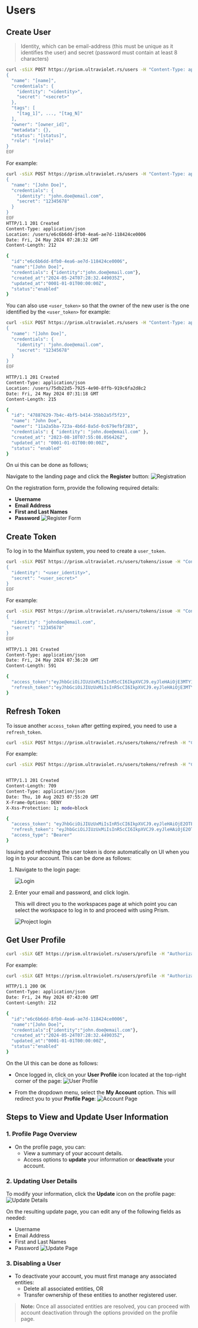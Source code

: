 # Users

## Create User

> Identity, which can be email-address (this must be unique as it identifies the user) and secret (password must contain at least 8 characters)

```bash
curl -sSiX POST https://prism.ultraviolet.rs/users -H "Content-Type: application/json" [-H "Authorization: Bearer <user_token>"] -d @- <<EOF
{
  "name": "[name]",
  "credentials": {
    "identity": "<identity>",
    "secret": "<secret>"
  },
  "tags": [
    "[tag_1]", ..., "[tag_N]"
  ],
  "owner": "[owner_id]",
  "metadata": {},
  "status": "[status]",
  "role": "[role]"
}
EOF
```

For example:

```bash
curl -sSiX POST https://prism.ultraviolet.rs/users -H "Content-Type: application/json" -H "Authorization: Bearer <user_token>" -d @- << EOF
{
  "name": "[John Doe]",
  "credentials": {
    "identity": "john.doe@email.com",
    "secret": "12345678"
  }
}
EOF
HTTP/1.1 201 Created
Content-Type: application/json
Location: /users/e6c6b6dd-8fb0-4ea6-ae7d-118424ce0006
Date: Fri, 24 May 2024 07:28:32 GMT
Content-Length: 212

{
  "id":"e6c6b6dd-8fb0-4ea6-ae7d-118424ce0006",
  "name":"[John Doe]",
  "credentials": {"identity":"john.doe@email.com"},
  "created_at":"2024-05-24T07:28:32.449035Z",
  "updated_at":"0001-01-01T00:00:00Z",
  "status":"enabled"
}
```

You can also use `<user_token>` so that the owner of the new user is the one identified by the `<user_token>` for example:

```bash
curl -sSiX POST https://prism.ultraviolet.rs/users -H "Content-Type: application/json" -H "Authorization: Bearer <user_token>" -d @- <<EOF
{
  "name": "[John Doe]",
  "credentials": {
    "identity": "john.doe@email.com",
    "secret": "12345678"
  }
}
EOF

HTTP/1.1 201 Created
Content-Type: application/json
Location: /users/75db22d5-7925-4e90-8ffb-919c6fa2d8c2
Date: Fri, 24 May 2024 07:31:18 GMT
Content-Length: 215

{
  "id": "47887629-7b4c-4bf5-b414-35bb2a5f5f23",
  "name": "John Doe",
  "owner": "11a2a5ba-723a-4b6d-8a5d-0c679efbf283",
  "credentials": { "identity": "john.doe@email.com" },
  "created_at": "2023-08-10T07:55:08.056426Z",
  "updated_at": "0001-01-01T00:00:00Z",
  "status": "enabled"
}
```

On ui this can be done as follows;

Navigate to the landing page and click the **Register** button:
 ![Registration](img/ui/user_register.png)

On the registration form, provide the following required details:

- **Username**
- **Email Address**
- **First and Last Names**
- **Password**
  ![Register Form](img/ui/self_register.png)

## Create Token

To log in to the Mainflux system, you need to create a `user_token`.

```bash
curl -sSiX POST https://prism.ultraviolet.rs/users/tokens/issue -H "Content-Type: application/json" -d @- <<EOF
{
  "identity": "<user_identity>",
  "secret": "<user_secret>"
}
EOF
```

For example:

```bash
curl -sSiX POST https://prism.ultraviolet.rs/users/tokens/issue -H "Content-Type: application/json" -d @- <<EOF
{
  "identity": "johndoe@email.com",
  "secret": "12345678"
}
EOF

HTTP/1.1 201 Created
Content-Type: application/json
Date: Fri, 24 May 2024 07:36:20 GMT
Content-Length: 591

{
  "access_token":"eyJhbGciOiJIUzUxMiIsInR5cCI6IkpXVCJ9.eyJleHAiOjE3MTY1Mzk3ODAsImlhdCI6MTcxNjUzNjE4MCwiaXNzIjoibWFnaXN0cmFsYS5hdXRoIiwidHlwZSI6MCwidXNlciI6ImU2YzZiNmRkLThmYjAtNGVhNi1hZTdkLTExODQyNGNlMDAwNiJ9.QWX7IBCWLOcWaerOkZ0XAQlOq-jLEgqXttP4S1qEooky-LWeAMHBHKszjR7LoaVoCBcmuqbuKL0vrgNV25OPfg",
  "refresh_token":"eyJhbGciOiJIUzUxMiIsInR5cCI6IkpXVCJ9.eyJleHAiOjE3MTY2MjI1ODAsImlhdCI6MTcxNjUzNjE4MCwiaXNzIjoibWFnaXN0cmFsYS5hdXRoIiwidHlwZSI6MSwidXNlciI6ImU2YzZiNmRkLThmYjAtNGVhNi1hZTdkLTExODQyNGNlMDAwNiJ9.Wl9lc5Mx9Tu-LVFoBg5StNi7s730r0vPSiSvapsW8IgL1jIEPRyvNxEaxbPSYxxK8xB61NNnkkPVxoPVhSKk_g"
}

```

## Refresh Token

To issue another `access_token` after getting expired, you need to use a `refresh_token`.

```bash
curl -sSiX POST https://prism.ultraviolet.rs/users/tokens/refresh -H "Content-Type: application/json" -H "Authorization: Bearer <refresh_token>"
```

For example:

```bash
curl -sSiX POST https://prism.ultraviolet.rs/users/tokens/refresh -H "Content-Type: application/json" -H "Authorization: Bearer <refresh_token>"


HTTP/1.1 201 Created
Content-Length: 709
Content-Type: application/json
Date: Thu, 10 Aug 2023 07:55:20 GMT
X-Frame-Options: DENY
X-Xss-Protection: 1; mode=block

{
  "access_token": "eyJhbGciOiJIUzUxMiIsInR5cCI6IkpXVCJ9.eyJleHAiOjE2OTE2NTQ4NDAsImlhdCI6MTY5MTY1MzA0MCwiaWRlbnRpdHkiOiJqb2huLmRvZUBlbWFpbC5jb20iLCJpc3MiOiJjbGllbnRzLmF1dGgiLCJzdWIiOiIyNDZhY2VlOC0wYmM0LTRiMmUtOWYyYy0zZmRlZTM3NzZkNDUiLCJ0eXBlIjoiYWNjZXNzIn0.Sn4r41hl1pBFjm95UCr23hGabgq62cxNV882EiV8RMZqv92RJYMcm27KFCcR6fN07jMTXFVr_DDxc9be1HAXgw",
  "refresh_token": "eyJhbGciOiJIUzUxMiIsInR5cCI6IkpXVCJ9.eyJleHAiOjE2OTE3Mzk0NDAsImlhdCI6MTY5MTY1MzA0MCwiaWRlbnRpdHkiOiJqb2huLmRvZUBlbWFpbC5jb20iLCJpc3MiOiJjbGllbnRzLmF1dGgiLCJzdWIiOiIyNDZhY2VlOC0wYmM0LTRiMmUtOWYyYy0zZmRlZTM3NzZkNDUiLCJ0eXBlIjoicmVmcmVzaCJ9.As2C8mCp2BaSdm5yp5OUMNiJ7gHJT472e-L7T80xVHhrqDMBvsom7o4_RfP1z7A2sHrkA4ozU4B-FUSaSeG32A",
  "access_type": "Bearer"
}
```

Issuing and refreshing the user token is done automatically on UI when you log in to your account. This can be done as follows:

1. Navigate to the login page:

   ![Login](img/ui/login_page.png)

2. Enter your email and password, and click login.

   This will direct you to the workspaces page at which point you can select the workspace to log in to and proceed with using Prism.

   ![Project login](img/ui/wkslogin.png)


## Get User Profile

```bash
curl -sSiX GET https://prism.ultraviolet.rs/users/profile -H "Authorization: Bearer <user_token>"
```

For example:

```bash
curl -sSiX GET https://prism.ultraviolet.rs/users/profile -H "Authorization: Bearer <user_token>"

HTTP/1.1 200 OK
Content-Type: application/json
Date: Fri, 24 May 2024 07:43:00 GMT
Content-Length: 212

{
  "id":"e6c6b6dd-8fb0-4ea6-ae7d-118424ce0006",
  "name":"[John Doe]",
  "credentials":{"identity":"john.doe@email.com"},
  "created_at":"2024-05-24T07:28:32.449035Z",
  "updated_at":"0001-01-01T00:00:00Z",
  "status":"enabled"
}
```

On the UI this can be done as follows:

- Once logged in, click on your **User Profile** icon located at the top-right corner of the page:
  ![User Profile](img/ui/user_profile.png)

- From the dropdown menu, select the **My Account** option. This will redirect you to your **Profile Page**:
  ![Account Page](img/ui/my_account.png)

## Steps to View and Update User Information

### 1. Profile Page Overview

- On the profile page, you can:
  - View a summary of your account details.
  - Access options to **update** your information or **deactivate** your account.

### 2. Updating User Details

To modify your information, click the **Update** icon on the profile page:
 ![Update Details](img/ui/update_details.png)

On the resulting update page, you can edit any of the following fields as needed:

- Username
- Email Address
- First and Last Names
- Password
  ![Update Page](img/ui/update_user_page.png)

### 3. Disabling a User

- To deactivate your account, you must first manage any associated entities:
  - Delete all associated entities, OR
  - Transfer ownership of these entities to another registered user.

> **Note:** Once all associated entities are resolved, you can proceed with account deactivation through the options provided on the profile page.
